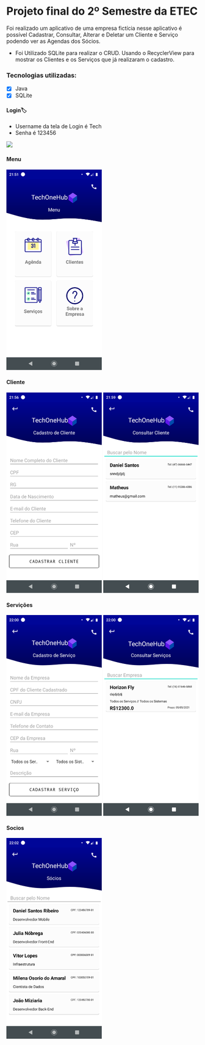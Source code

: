 # Projeto final do 2º Semestre da ETEC

Foi realizado um aplicativo de uma empresa fictícia nesse aplicativo é possível Cadastrar, Consultar, Alterar e Deletar um Cliente e Serviço podendo ver as Agendas dos Sócios.

- Foi Utilizado SQLite para realizar o CRUD. Usando o RecyclerView para mostrar os Clientes e os Serviços que já realizaram o cadastro.

### Tecnologias utilizadas:

- [x]  Java
- [x]  SQLite

#### Login:label:

- Username da tela de Login é Tech
- Senha é 123456

<img src="img/login.gif" width="250" />

#### Menu

<img src="img/menu.png" width="250" />

#### Cliente

<div>
<img src="img/cadastrarCliente.png" width ="250"  margin-left= "25px"/>
<img src="img/consultarCliente.png" width ="250" />
</div>

#### Servições

<div>
<img src="img/cadastrarServicos.png" width ="250" />
<img src="img/consultarServicos.png" width ="250" />
</div>

#### Socios

<img src="img/socios.png" width ="250" />
